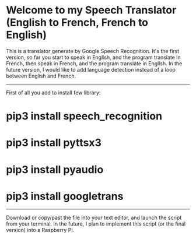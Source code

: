 # Welcome to my Speech Translator (English to French, French to English)

This is a translator generate by Google Speech Recognition.
It's the first version, so far you start to speak in English, and the program translate in French, then speak in French, and the program translate in English.
In the future version, I would like to add language detection instead of a loop between English and French.

-----------------------------------------

First of all you add to install few library:

# pip3 install speech_recognition
# pip3 install pyttsx3
# pip3 install pyaudio
# pip3 install googletrans

-----------------------------------------

Download or copy/past the file into your text editor, and launch the script from your terminal.
In the future, I plan to implement this script (or the final version) into a Raspberry Pi.
